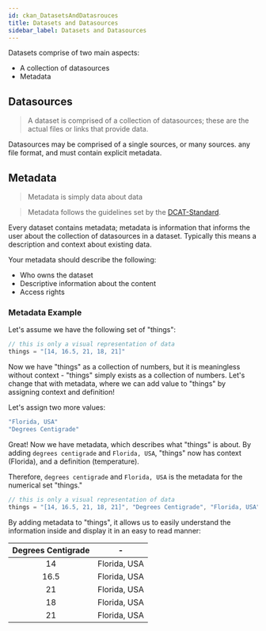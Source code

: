 ```yaml
---
id: ckan_DatasetsAndDatasrouces
title: Datasets and Datasources
sidebar_label: Datasets and Datasources
---
```


Datasets comprise of two main aspects:
* A collection of datasources
* Metadata

## Datasources
>A dataset is comprised of a collection of datasources; these are the actual files or links that provide data.

Datasources may be comprised of a single sources, or many sources. any file format, and must contain explicit metadata.

## Metadata
> Metadata is simply data about data

>Metadata follows the guidelines set by the <a href="/docs/dataplatformDCAT" target="_blank">DCAT-Standard</a>.


Every dataset contains metadata; metadata is information that informs the user about the collection of datasources in a dataset. Typically this means a description and context about existing data.

Your metadata should describe the following:
* Who owns the dataset
* Descriptive information about the content
* Access rights

### Metadata Example

Let's assume we have the following set of "things":

```javascript
// this is only a visual representation of data
things = "[14, 16.5, 21, 18, 21]"
```

Now we have "things" as a collection of numbers, but it is meaningless without context - "things" simply exists as a collection of numbers. Let's change that with metadata, where we can add value to "things" by assigning context and definition!

Let's assign two more values: 
```javascript
"Florida, USA"
"Degrees Centigrade"
```

Great! Now we have metadata, which describes what "things" is about. By adding `degrees centigrade` and `Florida, USA`, "things" now has context (Florida), and a definition (temperature).

Therefore, `degrees centigrade` and `Florida, USA` is the metadata for the numerical set "things." 

```javascript
// this is only a visual representation of data
things = "[14, 16.5, 21, 18, 21]", "Degrees Centigrade", "Florida, USA"
```

By adding metadata to "things", it allows us to easily understand the information inside and display it in an easy to read manner:

|Degrees Centigrade| - | 
|:----------------:| :-------:|
|14| Florida, USA |
|16.5| Florida, USA |
|21| Florida, USA |
|18| Florida, USA |
|21| Florida, USA |